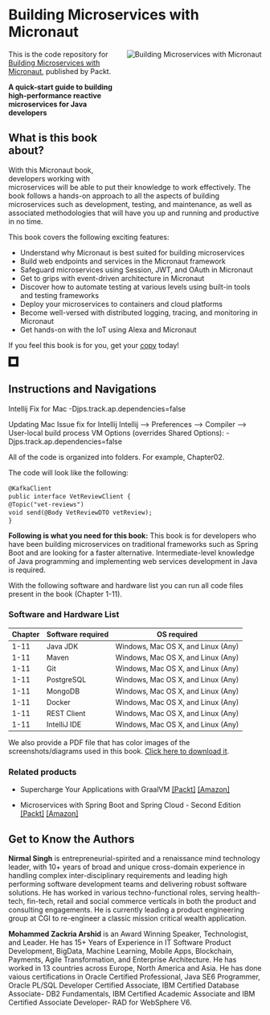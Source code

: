 # Building Microservices with Micronaut

<a href="https://www.packtpub.com/product/building-microservices-with-micronaut/9781800564237?utm_source=github&utm_medium=repository&utm_campaign=9781800564237"><img src="https://static.packt-cdn.com/products/9781800564237/cover/smaller" alt="Building Microservices with Micronaut" height="256px" align="right"></a>

This is the code repository for [Building Microservices with Micronaut](https://www.packtpub.com/product/building-microservices-with-micronaut/9781800564237?utm_source=github&utm_medium=repository&utm_campaign=9781800564237), published by Packt.

**A quick-start guide to building high-performance reactive microservices for Java developers**

## What is this book about?
With this Micronaut book, developers working with microservices will be able to put their knowledge to work effectively. The book follows a hands-on approach to all the aspects of building microservices such as development, testing, and maintenance, as well as associated methodologies that will have you up and running and productive in no time.

This book covers the following exciting features:
* Understand why Micronaut is best suited for building microservices
* Build web endpoints and services in the Micronaut framework
* Safeguard microservices using Session, JWT, and OAuth in Micronaut
* Get to grips with event-driven architecture in Micronaut
* Discover how to automate testing at various levels using built-in tools and testing frameworks
* Deploy your microservices to containers and cloud platforms
* Become well-versed with distributed logging, tracing, and monitoring in Micronaut
* Get hands-on with the IoT using Alexa and Micronaut

If you feel this book is for you, get your [copy](https://www.amazon.com/dp/1800564236) today!

<a href="https://www.packtpub.com/?utm_source=github&utm_medium=banner&utm_campaign=GitHubBanner"><img src="https://raw.githubusercontent.com/PacktPublishing/GitHub/master/GitHub.png" 
alt="https://www.packtpub.com/" border="5" /></a>

## Instructions and Navigations
Intellij Fix for Mac
-Djps.track.ap.dependencies=false


Updating Mac Issue fix for Intellij
Intellij --> Preferences --> Compiler -->
User-local build process VM Options (overrides Shared Options):
-Djps.track.ap.dependencies=false

All of the code is organized into folders. For example, Chapter02.

The code will look like the following:
```
@KafkaClient
public interface VetReviewClient {
@Topic("vet-reviews")
void send(@Body VetReviewDTO vetReview);
}
```

**Following is what you need for this book:**
This book is for developers who have been building microservices on traditional frameworks such as Spring Boot and are looking for a faster alternative. Intermediate-level knowledge of Java programming and implementing web services development in Java is required.

With the following software and hardware list you can run all code files present in the book (Chapter 1-11).
### Software and Hardware List
| Chapter | Software required | OS required |
| -------- | ------------------------------------ | ----------------------------------- |
| 1-11 | Java JDK | Windows, Mac OS X, and Linux (Any) |
| 1-11 | Maven | Windows, Mac OS X, and Linux (Any) |
| 1-11 | Git | Windows, Mac OS X, and Linux (Any) |
| 1-11 | PostgreSQL | Windows, Mac OS X, and Linux (Any) |
| 1-11 | MongoDB | Windows, Mac OS X, and Linux (Any) |
| 1-11 | Docker | Windows, Mac OS X, and Linux (Any) |
| 1-11 | REST Client | Windows, Mac OS X, and Linux (Any) |
| 1-11 | IntelliJ IDE | Windows, Mac OS X, and Linux (Any) |

We also provide a PDF file that has color images of the screenshots/diagrams used in this book. [Click here to download it](https://static.packt-cdn.com/downloads/9781800564237_ColorImages.pdf).

### Related products
* Supercharge Your Applications with GraalVM [[Packt]](https://www.packtpub.com/product/supercharge-your-applications-with-graalvm/9781800564909?utm_source=github&utm_medium=repository&utm_campaign=9781800564909) [[Amazon]](https://www.amazon.com/dp/1800564902)

* Microservices with Spring Boot and Spring Cloud - Second Edition [[Packt]](https://www.packtpub.com/product/microservices-with-spring-boot-and-spring-cloud-second-edition/9781801072977?utm_source=github&utm_medium=repository&utm_campaign=9781801072977) [[Amazon]](https://www.amazon.com/dp/1801072973)

## Get to Know the Authors
**Nirmal Singh**
is entrepreneurial-spirited and a renaissance mind technology leader, with 10+ years of broad and unique cross-domain experience in handling complex inter-disciplinary requirements and leading high performing software development teams and delivering robust software solutions. He has worked in various techno-functional roles, serving health-tech, fin-tech, retail and social commerce verticals in both the product and consulting engagements. He is currently leading a product engineering group at CGI to re-engineer a classic mission critical wealth application.

**Mohammed Zackria Arshid**
is an Award Winning Speaker, Technologist, and Leader. He has 15+ Years of Experience in IT Software Product Development, BigData, Machine Learning, Mobile Apps, Blockchain, Payments, Agile Transformation, and Enterprise Architecture. He has worked in 13 countries across Europe, North America and Asia. He has done vaious certifications in Oracle Certified Professional, Java SE6 Programmer, Oracle PL/SQL Developer Certified Associate, IBM Certified Database Associate- DB2 Fundamentals, IBM Certified Academic Associate and IBM Certified Associate Developer- RAD for WebSphere V6.
